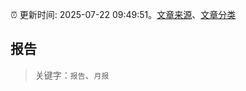 :alarm_clock: 更新时间: 2025-07-22 09:49:51。[文章来源](/README.md)、[文章分类](/TAGS.md)

## 报告


> 关键字：`报告`、`月报`



